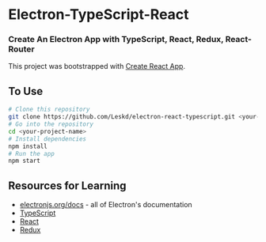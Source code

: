 # Electron-TypeScript-React

### Create An Electron App with TypeScript, React, Redux, React-Router

This project was bootstrapped with [Create React App](https://github.com/facebookincubator/create-react-app).

## To Use
  
```bash
# Clone this repository
git clone https://github.com/Leskd/electron-react-typescript.git <your-project-name>
# Go into the repository
cd <your-project-name>
# Install dependencies
npm install
# Run the app
npm start
```

## Resources for Learning

- [electronjs.org/docs](https://electronjs.org/docs) - all of Electron's documentation
- [TypeScript](https://www.typescriptlang.org/)
- [React](https://reactjs.org/)
- [Redux](https://redux.js.org/)


